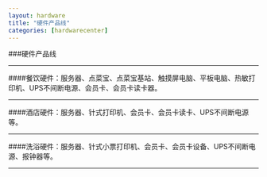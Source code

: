 ```yaml
---
layout: hardware
title: "硬件产品线"
categories: [hardwarecenter]
---
```

###硬件产品线 
<hr/>
####餐饮硬件：服务器、点菜宝、点菜宝基站、触摸屏电脑、平板电脑、热敏打印机、UPS不间断电源、会员卡、会员卡读卡器。
<hr/>
####酒店硬件：服务器、针式打印机、会员卡、会员卡读卡、UPS不间断电源等。
<hr/>
####洗浴硬件：服务器、针式小票打印机、会员卡、会员卡设备、UPS不间断电源、报钟器等。
<hr/>
